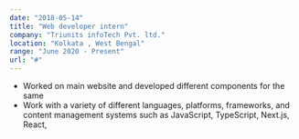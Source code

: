 ```yaml
---
date: "2018-05-14"
title: "Web developer intern"
company: "Triunits infoTech Pvt. ltd."
location: "Kolkata , West Bengal"
range: "June 2020 - Present"
url: "#"
---
```


- Worked on main website and developed different components for the same
- Work with a variety of different languages, platforms, frameworks, and content management systems such as JavaScript, TypeScript, Next.js, React,

